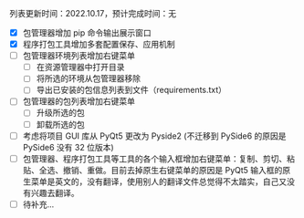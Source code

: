 列表更新时间：2022.10.17，预计完成时间：无

- [x] 包管理器增加 pip 命令输出展示窗口
- [x] 程序打包工具增加多套配置保存、应用机制
- [ ] 包管理器环境列表增加右键菜单
  - [ ] 在资源管理器中打开目录
  - [ ] 将所选的环境从包管理器移除
  - [ ] 导出已安装的包信息列表到文件（requirements.txt）
- [ ] 包管理器的包列表增加右键菜单
  - [ ] 升级所选的包
  - [ ] 卸载所选的包
- [ ] 考虑将项目 GUI 库从 PyQt5 更改为 Pyside2 (不迁移到 PySide6 的原因是 PySide6 没有 32 位版本)
- [ ] 包管理器、程序打包工具等工具的各个输入框增加右键菜单：复制、剪切、粘贴、全选、撤销、重做。目前去掉原生右键菜单的原因是 PyQt5 输入框的原生菜单是英文的，没有翻译，使用别人的翻译文件总觉得不太踏实，自己又没有兴趣去翻译。
- [ ] 待补充...
